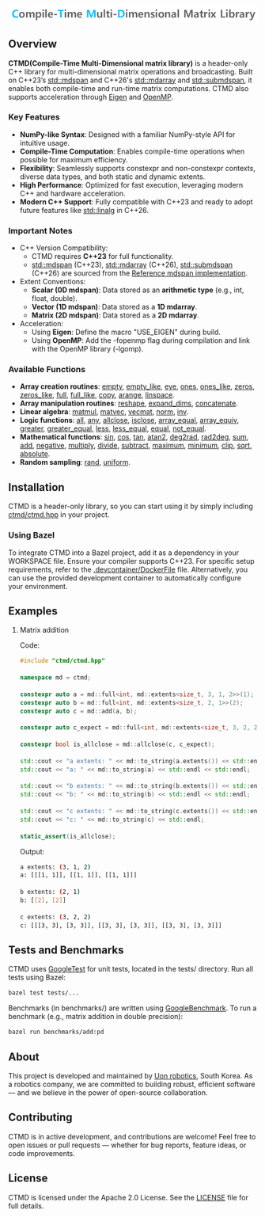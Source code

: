 <div align="center">
  <img src="logo.png" width="800" alt="Compile-Time Multi-Dimensional Matrix Library" />
</div>

## Overview
**CTMD(Compile-Time Multi-Dimensional matrix library)** is a header-only C++ library for multi-dimensional matrix operations and broadcasting. Built on C++23’s [std::mdspan](https://en.cppreference.com/w/cpp/container/mdspan) and C++26's [std::mdarray](https://www.open-std.org/jtc1/sc22/wg21/docs/papers/2022/p1684r2.html) and [std::submdspan](https://www.open-std.org/jtc1/sc22/wg21/docs/papers/2023/p2630r4.html), it enables both compile-time and run-time matrix computations. CTMD also supports acceleration through [Eigen](https://eigen.tuxfamily.org/) and [OpenMP](https://www.openmp.org/).

### Key Features
- **NumPy-like Syntax**: Designed with a familiar NumPy-style API for intuitive usage.
- **Compile-Time Computation**: Enables compile-time operations when possible for maximum efficiency.
- **Flexibility**: Seamlessly supports constexpr and non-constexpr contexts, diverse data types, and both static and dynamic extents.
- **High Performance**: Optimized for fast execution, leveraging modern C++ and hardware acceleration.
- **Modern C++ Support**: Fully compatible with C++23 and ready to adopt future features like [std::linalg](https://www.open-std.org/jtc1/sc22/wg21/docs/papers/2023/p1673r12.html) in C++26.

### Important Notes
- C++ Version Compatibility:
  - CTMD requires **C++23** for full functionality.
  - [std::mdspan](https://en.cppreference.com/w/cpp/container/mdspan) (C++23), [std::mdarray](https://www.open-std.org/jtc1/sc22/wg21/docs/papers/2022/p1684r2.html) (C++26), [std::submdspan](https://www.open-std.org/jtc1/sc22/wg21/docs/papers/2023/p2630r4.html) (C++26) are sourced from the [Reference mdspan implementation](https://github.com/kokkos/mdspan).
- Extent Conventions:
  - **Scalar (0D mdspan)**: Data stored as an **arithmetic type** (e.g., int, float, double).
  - **Vector (1D mdspan)**: Data stored as a **1D mdarray**.
  - **Matrix (2D mdspan)**: Data stored as a **2D mdarray**.
- Acceleration:
  - Using **Eigen**: Define the macro "USE_EIGEN" during build.
  - Using **OpenMP**: Add the -fopenmp flag during compilation and link with the OpenMP library (-lgomp).

### Available Functions
- **Array creation routines**: [empty](ctmd/ctmd_empty.hpp), [empty_like](ctmd/ctmd_empty_like.hpp), [eye](ctmd/ctmd_eye.hpp), [ones](ctmd/ctmd_ones.hpp), [ones_like](ctmd/ctmd_ones_like.hpp), [zeros](ctmd/ctmd_zeros.hpp), [zeros_like](ctmd/ctmd_zeros_like.hpp), [full](ctmd/ctmd_full.hpp), [full_like](ctmd/ctmd_full_like.hpp), [copy](ctmd/ctmd_copy.hpp), [arange](ctmd/ctmd_arange.hpp), [linspace](ctmd/ctmd_linspace.hpp).
- **Array manipulation routines**: [reshape](ctmd/ctmd_reshape.hpp), [expand_dims](ctmd/ctmd_expand_dims.hpp), [concatenate](ctmd/ctmd_concatenate.hpp).
- **Linear algebra**: [matmul](ctmd/linalg/ctmd_linalg_matmul.hpp), [matvec](ctmd/linalg/ctmd_linalg_matvec.hpp), [vecmat](ctmd/linalg/ctmd_linalg_vecmat.hpp), [norm](ctmd/linalg/ctmd_linalg_norm.hpp), [inv](ctmd/linalg/ctmd_linalg_inv.hpp).
- **Logic functions**: [all](ctmd/ctmd_all.hpp), [any](ctmd/ctmd_any.hpp), [allclose](ctmd/ctmd_allclose.hpp), [isclose](ctmd/ctmd_isclose.hpp), [array_equal](ctmd/ctmd_array_equal.hpp), [array_equiv](ctmd/ctmd_array_equiv.hpp), [greater](ctmd/ctmd_greater.hpp), [greater_equal](ctmd/ctmd_greater_equal.hpp), [less](ctmd/ctmd_less.hpp), [less_equal](ctmd/ctmd_less_equal.hpp), [equal](ctmd/ctmd_equal.hpp), [not_equal](ctmd/ctmd_not_equal.hpp).
- **Mathematical functions**: [sin](ctmd/ctmd_sin.hpp), [cos](ctmd/ctmd_cos.hpp), [tan](ctmd/ctmd_tan.hpp), [atan2](ctmd/ctmd_atan2.hpp), [deg2rad](ctmd/ctmd_deg2rad.hpp), [rad2deg](ctmd/ctmd_rad2deg.hpp), [sum](ctmd/ctmd_sum.hpp), [add](ctmd/ctmd_add.hpp), [negative](ctmd/ctmd_negative.hpp), [multiply](ctmd/ctmd_multiply.hpp), [divide](ctmd/ctmd_divide.hpp), [subtract](ctmd/ctmd_subtract.hpp), [maximum](ctmd/ctmd_maximum.hpp), [minimum](ctmd/ctmd_minimum.hpp), [clip](ctmd/ctmd_clip.hpp), [sqrt](ctmd/ctmd_sqrt.hpp), [absolute](ctmd/ctmd_absolute.hpp).
- **Random sampling**: [rand](ctmd/random/ctmd_random_rand.hpp), [uniform](ctmd/random/ctmd_random_uniform.hpp).

## Installation
CTMD is a header-only library, so you can start using it by simply including [ctmd/ctmd.hpp](ctmd/ctmd.hpp) in your project.

### Using Bazel
To integrate CTMD into a Bazel project, add it as a dependency in your WORKSPACE file. Ensure your compiler supports C++23. For specific setup requirements, refer to the [.devcontainer/DockerFile](.devcontainer/DockerFile) file. Alternatively, you can use the provided development container to automatically configure your environment.

## Examples

1. Matrix addition

    Code:
    ```cpp
    #include "ctmd/ctmd.hpp"

    namespace md = ctmd;

    constexpr auto a = md::full<int, md::extents<size_t, 3, 1, 2>>(1);
    constexpr auto b = md::full<int, md::extents<size_t, 2, 1>>(2);
    constexpr auto c = md::add(a, b);

    constexpr auto c_expect = md::full<int, md::extents<size_t, 3, 2, 2>>(3);

    constexpr bool is_allclose = md::allclose(c, c_expect);

    std::cout << "a extents: " << md::to_string(a.extents()) << std::endl;
    std::cout << "a: " << md::to_string(a) << std::endl << std::endl;

    std::cout << "b extents: " << md::to_string(b.extents()) << std::endl;
    std::cout << "b: " << md::to_string(b) << std::endl << std::endl;

    std::cout << "c extents: " << md::to_string(c.extents()) << std::endl;
    std::cout << "c: " << md::to_string(c) << std::endl;

    static_assert(is_allclose);
    ```

    Output:
    ```bash
    a extents: (3, 1, 2)
    a: [[[1, 1]], [[1, 1]], [[1, 1]]]

    b extents: (2, 1)
    b: [[2], [2]]

    c extents: (3, 2, 2)
    c: [[[3, 3], [3, 3]], [[3, 3], [3, 3]], [[3, 3], [3, 3]]]
    ```

## Tests and Benchmarks
CTMD uses [GoogleTest](https://github.com/google/googletest) for unit tests, located in the tests/ directory. Run all tests using Bazel:
```bash
bazel test tests/...
```

Benchmarks (in benchmarks/) are written using [GoogleBenchmark](https://github.com/google/benchmark). To run a benchmark (e.g., matrix addition in double precision):
```bash
bazel run benchmarks/add:pd
```

## About
This project is developed and maintained by [Uon robotics](https://uonrobotics.com/), South Korea.
As a robotics company, we are committed to building robust, efficient software — and we believe in the power of open-source collaboration.

## Contributing
CTMD is in active development, and contributions are welcome!
Feel free to open issues or pull requests — whether for bug reports, feature ideas, or code improvements.

## License
CTMD is licensed under the Apache 2.0 License. See the [LICENSE](LICENSE) file for full details.
